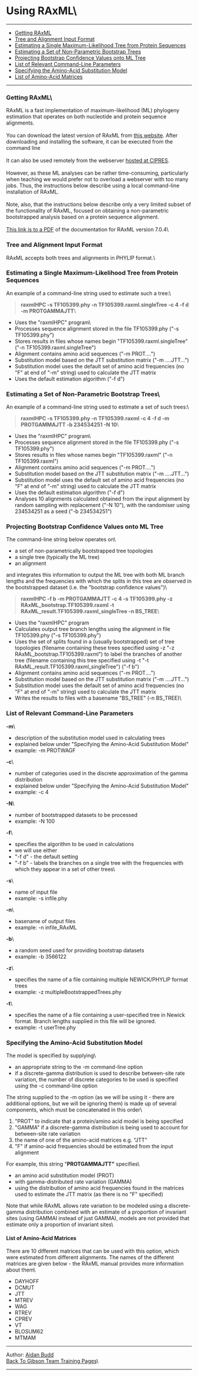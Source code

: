 Using RAxML\
============

------------------------------------------------------------------------

-   [Getting RAxML](#Getting_RAxML_)
-   [Tree and Alignment Input Format](#Tree_and_Alignment_Input_Format)
-   [Estimating a Single Maximum-Likelihood Tree from Protein
    Sequences](#Estimating_a_Single_Maximum-Likelihood)
-   [Estimating a Set of Non-Parametric Bootstrap
    Trees](#Estimating_a_Set_of_Non-Parametric_)
-   [Projecting Bootstrap Confidence Values onto ML
    Tree](#Projecting_Bootstrap_Confidence_Values)
-   [List of Relevant Command-Line
    Parameters](#List_of_Relevant_Command-Line_Parameters)
-   [Specifying the Amino-Acid Substitution
    Model](#Specifying_the_Amino-Acid_Substitution)
-   [List of Amino-Acid Matrices](#List_of_Amino-Acid_Matrices)

------------------------------------------------------------------------

### Getting RAxML\

RAxML is a fast implementation of maximum-likelihood (ML) phylogeny
estimation that operates on both nucleotide and protein sequence
alignments.\
\
 You can download the latest version of RAxML from [this
website](http://icwww.epfl.ch/%7Estamatak/index-Dateien/Page443.htm).
After downloading and installing the software, it can be executed from
the command line\
\
 It can also be used remotely from the webserver [hosted at
CIPRES](http://8ball.sdsc.edu:8889/cipres-web/Bootstrap.do).\
\
 However, as these ML analyses can be rather time-consuming,
particularly when teaching we would prefer not to overload a webserver
with too many jobs. Thus, the instructions below describe using a local
command-line installation of RAxML.\
\
 Note, also, that the instructions below describe only a very limited
subset of the functionality of RAxML, focused on obtaining a
non-parametric bootstrapped analysis based on a protein sequence
alignment.\
\
 [This link is to a
PDF](http://icwww.epfl.ch/%7Estamatak/index-Dateien/software/RAxML-Manual.7.0.4.pdf)
of the documentation for RAxML version 7.0.4\

### Tree and Alignment Input Format

RAxML accepts both trees and alignments in PHYLIP format.\

### Estimating a Single Maximum-Likelihood Tree from Protein Sequences

An example of a command-line string used to estimate such a tree:\

> **raxmlHPC -s TF105399.phy -n TF105399.raxml.singleTree -c 4 -f d -m
> PROTGAMMAJTT**\

-   Uses the "raxmlHPC" program\
-   Processes sequence alignment stored in the file TF105399.phy
    ("-s TF105399.phy")
-   Stores results in files whose names begin
    "TF105399.raxml.singleTree" ("-n TF105399.raxml.singleTree")
-   Alignment contains amino acid sequences ("-m PROT....")
-   Substitution model based on the JTT substitution matrix
    ("-m ....JTT...")
-   Substitution model uses the default set of amino acid frequencies
    (no "F" at end of "-m" string) used to calculate the JTT matrix
-   Uses the default estimation algorithm ("-f d")

### Estimating a Set of Non-Parametric Bootstrap Trees\

An example of a command-line string used to estimate a set of such
trees:\

> **raxmlHPC -s TF105399.phy -n TF105399.raxml -c 4 -f d -m PROTGAMMAJTT
> -b 234534251 -N 10**\

-   Uses the "raxmlHPC" program\
-   Processes sequence alignment stored in the file TF105399.phy
    ("-s TF105399.phy")
-   Stores results in files whose names begin "TF105399.raxml"
    ("-n TF105399.raxml")
-   Alignment contains amino acid sequences ("-m PROT....")
-   Substitution model based on the JTT substitution matrix
    ("-m ....JTT...")
-   Substitution model uses the default set of amino acid frequencies
    (no "F" at end of "-m" string) used to calculate the JTT matrix
-   Uses the default estimation algorithm ("-f d")
-   Analyses 10 alignments calculated obtained from the input alignment
    by random sampling with replacement ("-N 10"), with the randomiser
    using 234534251 as a seed ("-b 234534251")

### Projecting Bootstrap Confidence Values onto ML Tree

The command-line string below operates on\

-   a set of non-parametrically bootstrapped tree topologies
-   a single tree (typically the ML tree)
-   an alignment

and integrates this information to output the ML tree with both ML
branch lengths and the frequencies with which the splits in this tree
are observed in the bootstrapped dataset (i.e. the "bootstrap confidence
values")\

> **raxmlHPC -f b -m PROTGAMMAJTT -c 4 -s TF105399.phy -z
> RAxML\_bootstrap.TF105399.raxml -t
> RAxML\_result.TF105399.raxml\_singleTree -n BS\_TREE**\

-   Uses the "raxmlHPC" program
-   Calculates output tree branch lengths using the alignment in file
    TF105399.phy ("-s TF105399.phy")
-   Uses the set of splits found in a (usually bootstrapped) set of tree
    topologies (filename containing these trees specified using -z
    "-z RAxML\_bootstrap.TF105399.raxml") to label the branches of
    another tree (filename containing this tree specified using -t
    "-t RAxML\_result.TF105399.raxml\_singleTree") ("-f b")
-   Alignment contains amino acid sequences ("-m PROT....")
-   Substitution model based on the JTT substitution matrix
    ("-m ....JTT...")
-   Substitution model uses the default set of amino acid frequencies
    (no "F" at end of "-m" string) used to calculate the JTT matrix
-   Writes the results to files with a basename "BS\_TREE" (-n
    BS\_TREE)\

### List of Relevant Command-Line Parameters

**-m**\

-   description of the substitution model used in calculating trees
-   explained below under "Specifying the Amino-Acid Substitution Model"
-   example: -m PROTWAGF

**-c**\

-   number of categories used in the discrete approximation of the gamma
    distribution
-   explained below under "Specifying the Amino-Acid Substitution Model"
-   example: -c 4

**-N**\

-   number of bootstrapped datasets to be processed
-   example: -N 100

**-f**\

-   specifies the algorithm to be used in calculations
-   we will use either
-   "-f d" - the default setting
-   "-f b" - labels the branches on a single tree with the frequencies
    with which they appear in a set of other trees\

**-s**\

-   name of input file
-   example: -s infile.phy

**-n**\

-   basename of output files
-   example: -n infile\_RAxML

**-b**\

-   a random seed used for providing bootstrap datasets
-   example: -b 3566122

**-z**\

-   specifies the name of a file containing multiple NEWICK/PHYLIP
    format trees
-   example: -z multipleBootstrappedTrees.phy

**-t**\

-   specifies the name of a file containing a user-specified tree in
    Newick format. Branch lengths supplied in this file will be ignored.
-   example: -t userTree.phy

### Specifying the Amino-Acid Substitution Model

The model is specified by supplying\

-   an appropriate string to the -m command-line option
-   if a discrete-gamma distribution is used to describe between-site
    rate variation, the number of discrete categories to be used is
    specified using the -c command-line option

The string supplied to the -m option (as we will be using it - there are
additional options, but we will be ignoring them) is made up of several
components, which must be concatenated in this order\

1.  "PROT" to indicate that a protein/amino acid model is being
    specified
2.  "GAMMA" if a discrete-gamma distribution is being used to account
    for between-site rate variation
3.  the name of one of the amino-acid matrices e.g. "JTT"
4.  "F" if amino-acid frequencies should be estimated from the input
    alignment

For example, this string "**PROTGAMMAJTT"** specifies\

-   an amino acid substitution model (PROT)
-   with gamma-distributed rate variation (GAMMA)
-   using the distribution of amino acid frequencies found in the
    matrices used to estimate the JTT matrix (as there is no
    "F" specified)

Note that while RAxML allows rate variation to be modeled using a
discrete-gamma distribution combined with an estimate of a proportion of
invariant sites (using GAMMAI instead of just GAMMA), models are not
provided that estimate only a proportion of invariant sites\

#### List of Amino-Acid Matrices

There are 10 different matrices that can be used with this option, which
were estimated from different alignments. The names of the different
matrices are given below - the RAxML manual provides more information
about them\

-   DAYHOFF
-   DCMUT
-   JTT
-   MTREV
-   WAG
-   RTREV
-   CPREV
-   VT
-   BLOSUM62
-   MTMAM

------------------------------------------------------------------------

Author: [Aidan
Budd](http://www-db.embl.de/jss/EmblGroupsHD/per_1807.html)\
 [Back To Gibson Team Training
Pages](http://www.embl-heidelberg.de/%7Eseqanal/courses/student.html)\

------------------------------------------------------------------------
